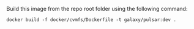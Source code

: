 Build this image from the repo root folder using the following command:

```
docker build -f docker/cvmfs/Dockerfile -t galaxy/pulsar:dev .
```